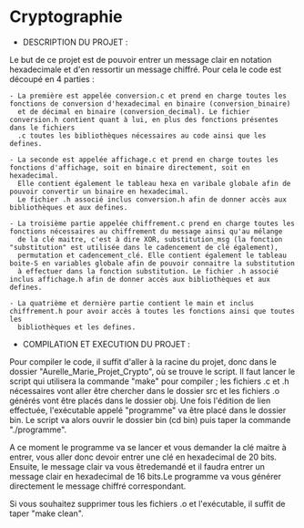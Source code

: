 # Cryptographie

- DESCRIPTION DU PROJET :

Le but de ce projet est de pouvoir entrer un message clair en notation hexadecimale et d'en ressortir un message chiffré. Pour cela le code est
découpé en 4 parties :

	- La première est appelée conversion.c et prend en charge toutes les fonctions de conversion d'hexadecimal en binaire (conversion_binaire)
	  et de décimal en binaire (conversion_decimal). Le fichier conversion.h contient quant à lui, en plus des fonctions présentes dans le fichiers
	  .c toutes les bibliothèques nécessaires au code ainsi que les defines.
	  
	- La seconde est appelée affichage.c et prend en charge toutes les fonctions d'affichage, soit en binaire directement, soit en hexadecimal. 
	  Elle contient également le tableau hexa en varibale globale afin de pouvoir convertir un binaire en hexadecimal.
	  Le fichier .h associé inclus conversion.h afin de donner accès aux bibliothèques et aux defines.
	  
	- La troisième partie appelée chiffrement.c prend en charge toutes les fonctions nécessaires au chiffrement du message ainsi qu'au mélange
	  de la clé maitre, c'est à dire XOR, substitution_msg (la fonction "substitution" est utilisée dans le cadencement de clé également),
	  permutation et cadencement_clé. Elle contient également le tableau boite-S en variables globale afin de pouvoir connaitre la substitution
	  à effectuer dans la fonction substitution. Le fichier .h associé inclus affichage.h afin de donner accès aux bibliothèques et aux defines.
	  
	- La quatrième et dernière partie contient le main et inclus chiffrement.h pour avoir accès à toutes les fonctions ainsi que toutes les
	  bibliothèques et les defines.

- COMPILATION ET EXECUTION DU PROJET :

Pour compiler le code, il suffit d'aller à la racine du projet, donc dans le dossier "Aurelle_Marie_Projet_Crypto", où se trouve le script.
Il faut lancer le script qui utilisera la commande "make" pour compiler ; les fichiers .c et .h nécessaires vont aller être chercher dans le
dossier src et les fichiers .o générés vont être placés dans le dossier obj. Une fois l'édition de lien effectuée, l'exécutable appelé 
"programme" va être placé dans le dossier bin. Le script va alors ouvrir le dossier bin (cd bin) puis taper la commande "./programme". 

A ce moment le programme va se lancer et vous demander la clé maitre à entrer, vous aller donc devoir entrer une clé en hexadecimal de 20 bits. 
Ensuite, le message clair va vous êtredemandé et il faudra entrer un message clair en hexadecimal de 16 bits.Le programme va vous générer 
directement le message chiffré correspondant.

Si vous souhaitez supprimer tous les fichiers .o et l'exécutable, il suffit de taper "make clean".
